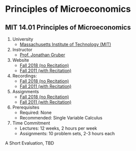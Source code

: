 # Principles of Microeconomics

## MIT 14.01 Principles of Microeconomics

1. University
   - [Massachusetts Institute of Technology (MIT)](https://www.mit.edu/)
2. Instructor
   - [Prof. Jonathan Gruber](https://economics.mit.edu/people/faculty/jonathan-gruber)
3. Website
   - [Fall 2018 (no Recitation)](https://ocw.mit.edu/courses/14-01-principles-of-microeconomics-fall-2018/pages/syllabus/)
   - [Fall 2011 (with Recitation)](https://ocw.mit.edu/courses/14-01sc-principles-of-microeconomics-fall-2011/pages/syllabus/)
4. Recordings:
   - [Fall 2018 (no Recitation)](https://www.youtube.com/watch?v=_OkTw766oCs&list=PLUl4u3cNGP62oJSoqb4Rf-vZMGUBe59G-&index=1)
   - [Fall 2011 (with Recitation)](https://www.youtube.com/watch?v=Vss3nofHpZI&list=PL61533C166E8B0028&index=1)
5. Assignments
   - [Fall 2018 (no Recitation)](https://ocw.mit.edu/courses/14-01-principles-of-microeconomics-fall-2018/pages/problem-sets/)
   - [Fall 2011 (with Recitation)](https://ocw.mit.edu/courses/14-01sc-principles-of-microeconomics-fall-2011/download/)
6. Prerequisites
   - Required: None
   - Recommended: Single Variable Calculus
7. Time Commitment
   - Lectures: 12 weeks, 2 hours per week
   - Assignments: 10 problem sets, 2-3 hours each

A Short Evaluation, TBD

